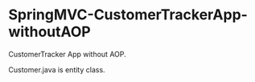 # SpringMVC-CustomerTrackerApp-withoutAOP
CustomerTracker App without AOP. 

Customer.java is entity class.
